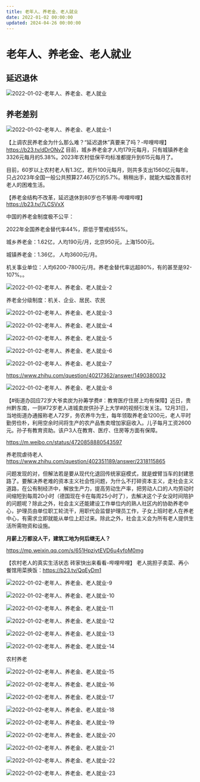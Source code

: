 ```yaml
---
title: 老年人、养老金、老人就业
date: 2022-01-02 00:00:00
updated: 2024-04-26 00:00:00
---
```



# 老年人、养老金、老人就业

## 延迟退休

![2022-01-02-老年人、养老金、老人就业](assets/2022-01-02-老年人、养老金、老人就业.jpeg)

## 养老差别

![2022-01-02-老年人、养老金、老人就业-1](assets/2022-01-02-老年人、养老金、老人就业-1.png)

【上调农民养老金为什么那么难？“延迟退休”真要来了吗？-哔哩哔哩】 https://b23.tv/dDrONvZ
目前，城乡养老金才人均179元每月，只有城镇养老金3326元每月的5.38%。2023年农村低保平均标准都提升到615元每月了。

目前，60岁以上农村老人有1.3亿，若升100元每月，则共多支出1560亿元每年，只占2023年全国一般公共预算27.46万亿的5.7%。稍稍出手，就能大幅改善农村老人的困难生活。

【养老金结构不改革，延迟退休到80岁也不够用-哔哩哔哩】 https://b23.tv/7LCSVxX

中国的养老金制度极不公平：

2022年全国养老金替代率44%，原低于警戒线55%。

城乡养老金：1.62亿，人均190元/月，北京950元，上海1500元。

城镇养老金：1.36亿， 人均3600元/月。

机关事业单位：人均6200-7800元/月。养老金替代率远超80%，有的甚至是92-107%。。

![2022-01-02-老年人、养老金、老人就业-2](assets/2022-01-02-老年人、养老金、老人就业-2.jpeg)

养老金分级制度：机关、企业、居民、农民

![2022-01-02-老年人、养老金、老人就业-3](assets/2022-01-02-老年人、养老金、老人就业-3.jpeg)

![2022-01-02-老年人、养老金、老人就业-4](assets/2022-01-02-老年人、养老金、老人就业-4.jpeg)

![2022-01-02-老年人、养老金、老人就业-5](assets/2022-01-02-老年人、养老金、老人就业-5.jpeg)

![2022-01-02-老年人、养老金、老人就业-6](assets/2022-01-02-老年人、养老金、老人就业-6.jpeg)

![2022-01-02-老年人、养老金、老人就业-7](assets/2022-01-02-老年人、养老金、老人就业-7.jpeg)

https://www.zhihu.com/question/40217362/answer/1490380032

![2022-01-02-老年人、养老金、老人就业-8](assets/2022-01-02-老年人、养老金、老人就业-8.jpeg)

【#街道办回应72岁大爷卖炭为孙筹学费#：教育医疗住房上均有保障】近日，贵州黔东南，一则#72岁老人进城卖炭供孙子上大学#的视频引发关注。12月31日，当地街道办通报称老人72岁，务农养牛为生，每年领取养老金1200元，老人平时勤劳俭朴，利用空余时间将生产的农产品售卖增加家庭收入。儿子每月工资2600元。孙子有教育资助。该户3人在教育、医疗、住房等方面有保障。

https://m.weibo.cn/status/4720858880543597

养老院虐待老人 https://www.zhihu.com/question/402351189/answer/2318115865

问题发现的对，但解法若是要从现代化退回传统家庭模式，就是螳臂当车的封建思路了。要解决养老难的资本主义社会性问题，为什么不打碎资本主义，走社会主义道路，在公有制经济中，解放生产力，提高劳动生产率，把劳动人口的人均劳动时间缩短到每周20小时（德国现在卡在每周25小时了），去解决这个子女没时间陪护的问题呢？除此之外，社会主义还能建设工作单位内的熟人社区内的协助养老中心，护理员由单位职工轮流干，用职代会监督护理员工作，子女上班时老人在养老中心，有需求立即就能从单位上赶过来。除此之外，社会主义会为所有老人提供生活所需物资和设施。





**月薪上万都没人干，建筑工地为何后继无人？**

https://mp.weixin.qq.com/s/651HpziytEVD6u4vfoM0mg

【农村老人的真实生活状态  砖家快出来看看-哔哩哔哩】 老人挑担子卖菜、再小餐馆用菜换饭：https://b23.tv/QqEyDm1

![2022-01-02-老年人、养老金、老人就业-9](assets/2022-01-02-老年人、养老金、老人就业-9.jpeg)

![2022-01-02-老年人、养老金、老人就业-10](assets/2022-01-02-老年人、养老金、老人就业-10.jpeg)

![2022-01-02-老年人、养老金、老人就业-11](assets/2022-01-02-老年人、养老金、老人就业-11.jpeg)

![2022-01-02-老年人、养老金、老人就业-12](assets/2022-01-02-老年人、养老金、老人就业-12.jpeg)

![2022-01-02-老年人、养老金、老人就业-13](assets/2022-01-02-老年人、养老金、老人就业-13.png)

![2022-01-02-老年人、养老金、老人就业-14](assets/2022-01-02-老年人、养老金、老人就业-14.png)

农村养老

![2022-01-02-老年人、养老金、老人就业-15](assets/2022-01-02-老年人、养老金、老人就业-15.png)

![2022-01-02-老年人、养老金、老人就业-16](assets/2022-01-02-老年人、养老金、老人就业-16.png)

![2022-01-02-老年人、养老金、老人就业-17](assets/2022-01-02-老年人、养老金、老人就业-17.jpeg)

![2022-01-02-老年人、养老金、老人就业-18](assets/2022-01-02-老年人、养老金、老人就业-18.jpeg)

![2022-01-02-老年人、养老金、老人就业-19](assets/2022-01-02-老年人、养老金、老人就业-19.jpeg)

![2022-01-02-老年人、养老金、老人就业-20](assets/2022-01-02-老年人、养老金、老人就业-20.jpeg)

![2022-01-02-老年人、养老金、老人就业-21](assets/2022-01-02-老年人、养老金、老人就业-21.jpeg)

![2022-01-02-老年人、养老金、老人就业-22](assets/2022-01-02-老年人、养老金、老人就业-22.jpeg)

![2022-01-02-老年人、养老金、老人就业-23](assets/2022-01-02-老年人、养老金、老人就业-23.jpeg)

